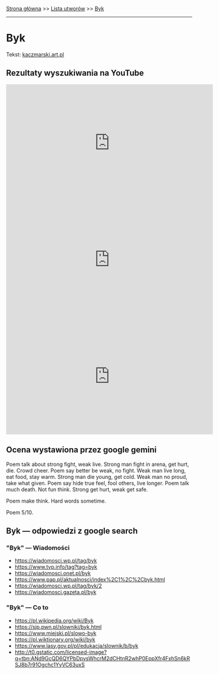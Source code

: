 [Strona główna](../index.md) >> [Lista utworów](../list.md) >> [Byk](84.md)

---

# Byk

Tekst: [kaczmarski.art.pl](https://www.kaczmarski.art.pl/tworczosc/wiersze/byk/)

## Rezultaty wyszukiwania na YouTube

<iframe width="560" height="315" src="https://www.youtube.com/embed/fkGf5b_rCSs?si=IdontcarewhotheIRSsendsImnotpayingtaxes" title="YouTube video player" frameborder="0" allow="accelerometer; autoplay; clipboard-write; encrypted-media; gyroscope; picture-in-picture; web-share" referrerpolicy="strict-origin-when-cross-origin" allowfullscreen></iframe>

<iframe width="560" height="315" src="https://www.youtube.com/embed/NTNcxGVgn9I?si=IdontcarewhotheIRSsendsImnotpayingtaxes" title="YouTube video player" frameborder="0" allow="accelerometer; autoplay; clipboard-write; encrypted-media; gyroscope; picture-in-picture; web-share" referrerpolicy="strict-origin-when-cross-origin" allowfullscreen></iframe>

<iframe width="560" height="315" src="https://www.youtube.com/embed/GzxeaC896mU?si=IdontcarewhotheIRSsendsImnotpayingtaxes" title="YouTube video player" frameborder="0" allow="accelerometer; autoplay; clipboard-write; encrypted-media; gyroscope; picture-in-picture; web-share" referrerpolicy="strict-origin-when-cross-origin" allowfullscreen></iframe>

## Ocena wystawiona przez google gemini

Poem talk about strong fight, weak live. Strong man fight in arena, get hurt, die. Crowd cheer. Poem say better be weak, no fight. Weak man live long, eat food, stay warm. Strong man die young, get cold. Weak man no proud, take what given. Poem say hide true feel, fool others, live longer. Poem talk much death. Not fun think. Strong get hurt, weak get safe.

Poem make think. Hard words sometime. 

Poem 5/10.


## Byk — odpowiedzi z google search

### "Byk" — Wiadomości

- <https://wiadomosci.wp.pl/tag/byk>
- <https://www.tvp.info/tag?tag=byk>
- <https://wiadomosci.onet.pl/byk>
- <https://www.pap.pl/aktualnosci/index%2C1%2C%2Cbyk.html>
- <https://wiadomosci.wp.pl/tag/byk/2>
- <https://wiadomosci.gazeta.pl/byk>

### "Byk" — Co to

- <https://pl.wikipedia.org/wiki/Byk>
- <https://sjp.pwn.pl/slowniki/byk.html>
- <https://www.miejski.pl/slowo-byk>
- <https://pl.wiktionary.org/wiki/byk>
- <https://www.lasy.gov.pl/pl/edukacja/slownik/b/byk>
- <http://t0.gstatic.com/licensed-image?q=tbn:ANd9GcQD6QYPbDpvsWhcrM2dCHtnR2whP0EppXfr4FxhSn6kRSJ8b7r91Ogchc1YyVC63uxS>

